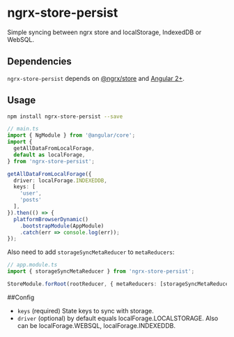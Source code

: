 # ngrx-store-persist
Simple syncing between ngrx store and localStorage, IndexedDB or WebSQL.

## Dependencies
`ngrx-store-persist` depends on [@ngrx/store](https://github.com/ngrx/store) and [Angular 2+](https://github.com/angular/angular).

## Usage
```bash
npm install ngrx-store-persist --save
```

```ts
// main.ts
import { NgModule } from '@angular/core';
import {
  getAllDataFromLocalForage,
  default as localForage,
} from 'ngrx-store-persist';

getAllDataFromLocalForage({
  driver: localForage.INDEXEDDB,
  keys: [
    'user',
    'posts'
  ],
}).then(() => {
  platformBrowserDynamic()
    .bootstrapModule(AppModule)
    .catch(err => console.log(err));
});
```

Also need to add `storageSyncMetaReducer` to `metaReducers`:
```ts
// app.module.ts
import { storageSyncMetaReducer } from 'ngrx-store-persist';

StoreModule.forRoot(rootReducer, { metaReducers: [storageSyncMetaReducer] }),
```

##Config
* `keys` (required) State keys to sync with storage.
* `driver` (optional) by default equals localForage.LOCALSTORAGE. Also can be localForage.WEBSQL, localForage.INDEXEDDB.